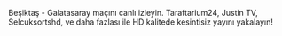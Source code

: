 Beşiktaş - Galatasaray maçını canlı izleyin. Taraftarium24, Justin TV, Selcuksortshd, ve daha fazlası ile HD kalitede kesintisiz yayını yakalayın!
